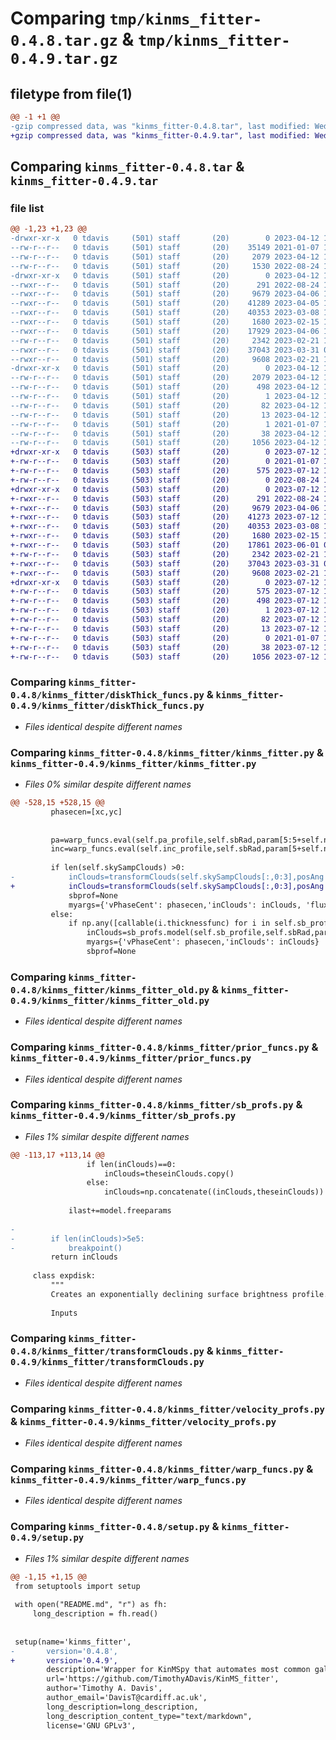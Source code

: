 # Comparing `tmp/kinms_fitter-0.4.8.tar.gz` & `tmp/kinms_fitter-0.4.9.tar.gz`

## filetype from file(1)

```diff
@@ -1 +1 @@
-gzip compressed data, was "kinms_fitter-0.4.8.tar", last modified: Wed Apr 12 14:54:11 2023, max compression
+gzip compressed data, was "kinms_fitter-0.4.9.tar", last modified: Wed Jul 12 13:02:42 2023, max compression
```

## Comparing `kinms_fitter-0.4.8.tar` & `kinms_fitter-0.4.9.tar`

### file list

```diff
@@ -1,23 +1,23 @@
-drwxr-xr-x   0 tdavis     (501) staff       (20)        0 2023-04-12 14:54:11.051556 kinms_fitter-0.4.8/
--rw-r--r--   0 tdavis     (501) staff       (20)    35149 2021-01-07 12:48:31.000000 kinms_fitter-0.4.8/LICENSE
--rw-r--r--   0 tdavis     (501) staff       (20)     2079 2023-04-12 14:54:11.051346 kinms_fitter-0.4.8/PKG-INFO
--rw-r--r--   0 tdavis     (501) staff       (20)     1530 2022-08-24 14:57:04.000000 kinms_fitter-0.4.8/README.md
-drwxr-xr-x   0 tdavis     (501) staff       (20)        0 2023-04-12 14:54:11.049847 kinms_fitter-0.4.8/kinms_fitter/
--rwxr--r--   0 tdavis     (501) staff       (20)      291 2022-08-24 14:32:42.000000 kinms_fitter-0.4.8/kinms_fitter/__init__.py
--rwxr--r--   0 tdavis     (501) staff       (20)     9679 2023-04-06 14:09:43.000000 kinms_fitter-0.4.8/kinms_fitter/diskThick_funcs.py
--rwxr--r--   0 tdavis     (501) staff       (20)    41289 2023-04-05 16:30:58.000000 kinms_fitter-0.4.8/kinms_fitter/kinms_fitter.py
--rwxr--r--   0 tdavis     (501) staff       (20)    40353 2023-03-08 15:55:21.000000 kinms_fitter-0.4.8/kinms_fitter/kinms_fitter_old.py
--rwxr--r--   0 tdavis     (501) staff       (20)     1680 2023-02-15 10:57:33.000000 kinms_fitter-0.4.8/kinms_fitter/prior_funcs.py
--rwxr--r--   0 tdavis     (501) staff       (20)    17929 2023-04-06 16:00:06.000000 kinms_fitter-0.4.8/kinms_fitter/sb_profs.py
--rw-r--r--   0 tdavis     (501) staff       (20)     2342 2023-02-21 14:38:07.000000 kinms_fitter-0.4.8/kinms_fitter/transformClouds.py
--rwxr--r--   0 tdavis     (501) staff       (20)    37043 2023-03-31 08:43:11.000000 kinms_fitter-0.4.8/kinms_fitter/velocity_profs.py
--rwxr--r--   0 tdavis     (501) staff       (20)     9608 2023-02-21 14:38:22.000000 kinms_fitter-0.4.8/kinms_fitter/warp_funcs.py
-drwxr-xr-x   0 tdavis     (501) staff       (20)        0 2023-04-12 14:54:11.050904 kinms_fitter-0.4.8/kinms_fitter.egg-info/
--rw-r--r--   0 tdavis     (501) staff       (20)     2079 2023-04-12 14:54:10.000000 kinms_fitter-0.4.8/kinms_fitter.egg-info/PKG-INFO
--rw-r--r--   0 tdavis     (501) staff       (20)      498 2023-04-12 14:54:10.000000 kinms_fitter-0.4.8/kinms_fitter.egg-info/SOURCES.txt
--rw-r--r--   0 tdavis     (501) staff       (20)        1 2023-04-12 14:54:10.000000 kinms_fitter-0.4.8/kinms_fitter.egg-info/dependency_links.txt
--rw-r--r--   0 tdavis     (501) staff       (20)       82 2023-04-12 14:54:10.000000 kinms_fitter-0.4.8/kinms_fitter.egg-info/requires.txt
--rw-r--r--   0 tdavis     (501) staff       (20)       13 2023-04-12 14:54:10.000000 kinms_fitter-0.4.8/kinms_fitter.egg-info/top_level.txt
--rw-r--r--   0 tdavis     (501) staff       (20)        1 2021-01-07 12:53:57.000000 kinms_fitter-0.4.8/kinms_fitter.egg-info/zip-safe
--rw-r--r--   0 tdavis     (501) staff       (20)       38 2023-04-12 14:54:11.051605 kinms_fitter-0.4.8/setup.cfg
--rw-r--r--   0 tdavis     (501) staff       (20)     1056 2023-04-12 14:53:44.000000 kinms_fitter-0.4.8/setup.py
+drwxr-xr-x   0 tdavis     (503) staff       (20)        0 2023-07-12 13:02:42.783744 kinms_fitter-0.4.9/
+-rw-r--r--   0 tdavis     (503) staff       (20)        0 2021-01-07 12:48:31.000000 kinms_fitter-0.4.9/LICENSE
+-rw-r--r--   0 tdavis     (503) staff       (20)      575 2023-07-12 13:02:42.783585 kinms_fitter-0.4.9/PKG-INFO
+-rw-r--r--   0 tdavis     (503) staff       (20)        0 2022-08-24 14:57:04.000000 kinms_fitter-0.4.9/README.md
+drwxr-xr-x   0 tdavis     (503) staff       (20)        0 2023-07-12 13:02:42.782609 kinms_fitter-0.4.9/kinms_fitter/
+-rwxr--r--   0 tdavis     (503) staff       (20)      291 2022-08-24 14:32:42.000000 kinms_fitter-0.4.9/kinms_fitter/__init__.py
+-rwxr--r--   0 tdavis     (503) staff       (20)     9679 2023-04-06 14:09:43.000000 kinms_fitter-0.4.9/kinms_fitter/diskThick_funcs.py
+-rwxr--r--   0 tdavis     (503) staff       (20)    41273 2023-07-12 12:58:40.000000 kinms_fitter-0.4.9/kinms_fitter/kinms_fitter.py
+-rwxr--r--   0 tdavis     (503) staff       (20)    40353 2023-03-08 15:55:21.000000 kinms_fitter-0.4.9/kinms_fitter/kinms_fitter_old.py
+-rwxr--r--   0 tdavis     (503) staff       (20)     1680 2023-02-15 10:57:33.000000 kinms_fitter-0.4.9/kinms_fitter/prior_funcs.py
+-rwxr--r--   0 tdavis     (503) staff       (20)    17861 2023-06-01 08:47:13.000000 kinms_fitter-0.4.9/kinms_fitter/sb_profs.py
+-rw-r--r--   0 tdavis     (503) staff       (20)     2342 2023-02-21 14:38:07.000000 kinms_fitter-0.4.9/kinms_fitter/transformClouds.py
+-rwxr--r--   0 tdavis     (503) staff       (20)    37043 2023-03-31 08:43:11.000000 kinms_fitter-0.4.9/kinms_fitter/velocity_profs.py
+-rwxr--r--   0 tdavis     (503) staff       (20)     9608 2023-02-21 14:38:22.000000 kinms_fitter-0.4.9/kinms_fitter/warp_funcs.py
+drwxr-xr-x   0 tdavis     (503) staff       (20)        0 2023-07-12 13:02:42.783410 kinms_fitter-0.4.9/kinms_fitter.egg-info/
+-rw-r--r--   0 tdavis     (503) staff       (20)      575 2023-07-12 13:02:42.000000 kinms_fitter-0.4.9/kinms_fitter.egg-info/PKG-INFO
+-rw-r--r--   0 tdavis     (503) staff       (20)      498 2023-07-12 13:02:42.000000 kinms_fitter-0.4.9/kinms_fitter.egg-info/SOURCES.txt
+-rw-r--r--   0 tdavis     (503) staff       (20)        1 2023-07-12 13:02:42.000000 kinms_fitter-0.4.9/kinms_fitter.egg-info/dependency_links.txt
+-rw-r--r--   0 tdavis     (503) staff       (20)       82 2023-07-12 13:02:42.000000 kinms_fitter-0.4.9/kinms_fitter.egg-info/requires.txt
+-rw-r--r--   0 tdavis     (503) staff       (20)       13 2023-07-12 13:02:42.000000 kinms_fitter-0.4.9/kinms_fitter.egg-info/top_level.txt
+-rw-r--r--   0 tdavis     (503) staff       (20)        0 2021-01-07 12:53:57.000000 kinms_fitter-0.4.9/kinms_fitter.egg-info/zip-safe
+-rw-r--r--   0 tdavis     (503) staff       (20)       38 2023-07-12 13:02:42.783789 kinms_fitter-0.4.9/setup.cfg
+-rw-r--r--   0 tdavis     (503) staff       (20)     1056 2023-07-12 12:58:53.000000 kinms_fitter-0.4.9/setup.py
```

### Comparing `kinms_fitter-0.4.8/kinms_fitter/diskThick_funcs.py` & `kinms_fitter-0.4.9/kinms_fitter/diskThick_funcs.py`

 * *Files identical despite different names*

### Comparing `kinms_fitter-0.4.8/kinms_fitter/kinms_fitter.py` & `kinms_fitter-0.4.9/kinms_fitter/kinms_fitter.py`

 * *Files 0% similar despite different names*

```diff
@@ -528,15 +528,15 @@
         phasecen=[xc,yc]
         
         
         pa=warp_funcs.eval(self.pa_profile,self.sbRad,param[5:5+self.n_pavars])
         inc=warp_funcs.eval(self.inc_profile,self.sbRad,param[5+self.n_pavars:5+self.n_pavars+self.n_incvars])
 
         if len(self.skySampClouds) >0:
-            inClouds=transformClouds(self.skySampClouds[:,0:3],posAng = pa,inc = inc,cent = phasecen,sbRad=self.sbRad)
+            inClouds=transformClouds(self.skySampClouds[:,0:3],posAng = pa,inc = inc,sbRad=self.sbRad)
             sbprof=None
             myargs={'vPhaseCent': phasecen,'inClouds': inClouds, 'flux_clouds': self.skySampClouds[:,3]}
         else:
             if np.any([callable(i.thicknessfunc) for i in self.sb_profile]):
                 inClouds=sb_profs.model(self.sb_profile,self.sbRad,param[5+self.n_pavars+self.n_incvars:5+self.n_pavars+self.n_incvars+self.n_sbvars],self.nSamps)
                 myargs={'vPhaseCent': phasecen,'inClouds': inClouds}
                 sbprof=None
```

### Comparing `kinms_fitter-0.4.8/kinms_fitter/kinms_fitter_old.py` & `kinms_fitter-0.4.9/kinms_fitter/kinms_fitter_old.py`

 * *Files identical despite different names*

### Comparing `kinms_fitter-0.4.8/kinms_fitter/prior_funcs.py` & `kinms_fitter-0.4.9/kinms_fitter/prior_funcs.py`

 * *Files identical despite different names*

### Comparing `kinms_fitter-0.4.8/kinms_fitter/sb_profs.py` & `kinms_fitter-0.4.9/kinms_fitter/sb_profs.py`

 * *Files 1% similar despite different names*

```diff
@@ -113,17 +113,14 @@
                 if len(inClouds)==0:
                     inClouds=theseinClouds.copy()
                 else:
                     inClouds=np.concatenate((inClouds,theseinClouds))
                 
             ilast+=model.freeparams
             
-        
-        if len(inClouds)>5e5:
-            breakpoint()    
         return inClouds    
     
     class expdisk:  
         """
         Creates an exponentially declining surface brightness profile.     
         
         Inputs
```

### Comparing `kinms_fitter-0.4.8/kinms_fitter/transformClouds.py` & `kinms_fitter-0.4.9/kinms_fitter/transformClouds.py`

 * *Files identical despite different names*

### Comparing `kinms_fitter-0.4.8/kinms_fitter/velocity_profs.py` & `kinms_fitter-0.4.9/kinms_fitter/velocity_profs.py`

 * *Files identical despite different names*

### Comparing `kinms_fitter-0.4.8/kinms_fitter/warp_funcs.py` & `kinms_fitter-0.4.9/kinms_fitter/warp_funcs.py`

 * *Files identical despite different names*

### Comparing `kinms_fitter-0.4.8/setup.py` & `kinms_fitter-0.4.9/setup.py`

 * *Files 1% similar despite different names*

```diff
@@ -1,15 +1,15 @@
 from setuptools import setup
 
 with open("README.md", "r") as fh:
     long_description = fh.read()
 
  
 setup(name='kinms_fitter',
-       version='0.4.8',
+       version='0.4.9',
        description='Wrapper for KinMSpy that automates most common galaxy fitting tasks',
        url='https://github.com/TimothyADavis/KinMS_fitter',
        author='Timothy A. Davis',
        author_email='DavisT@cardiff.ac.uk',
        long_description=long_description,
        long_description_content_type="text/markdown",
        license='GNU GPLv3',
```

